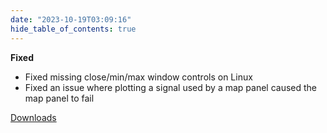 ```yaml
---
date: "2023-10-19T03:09:16"
hide_table_of_contents: true
---
```

**Fixed**

- Fixed missing close/min/max window controls on Linux
- Fixed an issue where plotting a signal used by a map panel caused the map panel to fail
<!-- truncate -->
[Downloads](https://github.com/foxglove/studio/releases/tag/v1.74.1)
